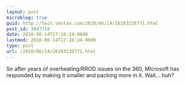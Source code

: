 ```yaml
---
layout: post
microblog: true
guid: http://twit.vmstan.com/2010/06/14/16183238771.html
post_id: 3047718
date: 2010-06-14T17:16:24-0600
lastmod: 2010-06-14T17:16:24-0600
type: post
url: /2010/06/14/16183238771.html
---
```

So after years of overheating/RROD issues on the 360, MIcrosoft has responded by making it smaller and packing more in it. Wait... huh?
